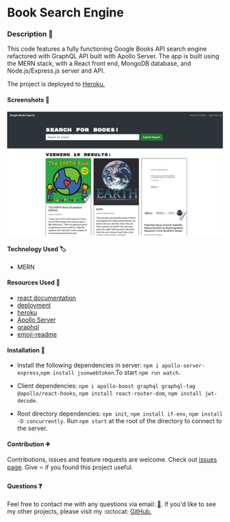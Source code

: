 # Book Search Engine

### Description :page_with_curl:

This code features a fully functioning Google Books API search engine refactored with GraphQL API built with Apollo Server. The app is built using the MERN stack, with a React front end, MongoDB database, and Node.js/Express.js server and API.

The project is deployed to [Heroku.](https://pacific-lake-24075.herokuapp.com/)

#### Screenshots :camera_flash:
![screenshot](./client/src/images/Screenshot.png)

#### Technology Used :label: 

* MERN
#### Resources Used :wrench: 

* [react documentation](https://reactjs.org/)
* [deployment](https://facebook.github.io/create-react-app/docs/deployment) 
* [heroku](https://devcenter.heroku.com/articles/logging#view-logs)
* [Apollo Server](https://www.apollographql.com/docs/apollo-server/)
* [graphql](https://graphql.org/)
* [emoji-readme](https://github.com/ikatyang/emoji-cheat-sheet)
#### Installation :electric_plug:

* Install the following dependencies in server:
`npm i apollo-server-express`,`npm install jsonwebtoken`.To start
`npm run watch`.

* Client dependencies:
`npm i apollo-boost graphql graphql-tag @apollo/react-hooks`, `npm install react-router-dom`,
`npm install jwt-decode`.

* Root directory dependencies:
`npm init`,
`npm install if-env`, `npm install -D concurrently`. Run `npm start` at the root of the directory to connect to the server.

#### Contribution :heavy_plus_sign: 

Contributions, issues and feature requests are welcome. 
Check out [issues page](https://github.com/MarynaPR/book-search/issues). 
Give :star: if you found this project useful. 

#### Questions :question: 
Feel free to contact me with any questions via email: [:e-mail:](pryadkamaryna@gmail.com).
If you'd like to see my other projects, please visit my :octocat: 
[GitHub.](https://github.com/MarynaPR?tab=repositories)


